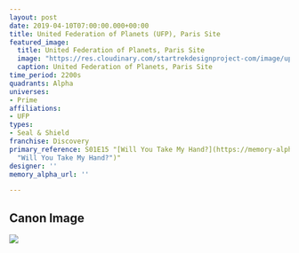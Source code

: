 ```yaml
---
layout: post
date: 2019-04-10T07:00:00.000+00:00
title: United Federation of Planets (UFP), Paris Site
featured_image:
  title: United Federation of Planets, Paris Site
  image: "https://res.cloudinary.com/startrekdesignproject-com/image/upload/v1554936840/UFPParis.png"
  caption: United Federation of Planets, Paris Site
time_period: 2200s
quadrants: Alpha
universes:
- Prime
affiliations:
- UFP
types:
- Seal & Shield
franchise: Discovery
primary_reference: S01E15 "[Will You Take My Hand?](https://memory-alpha.fandom.com/wiki/Will_You_Take_My_Hand%3F
  "Will You Take My Hand?")"
designer: ''
memory_alpha_url: ''

---
```

## Canon Image

![](https://res.cloudinary.com/startrekdesignproject-com/image/upload/v1554936840/UFPParis1.jpg)